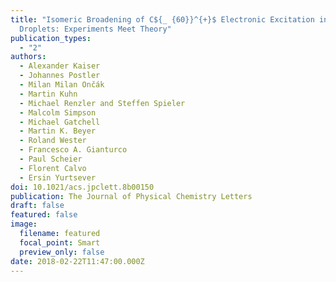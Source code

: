 ```yaml
---
title: "Isomeric Broadening of C${_ {60}}^{+}$ Electronic Excitation in Helium
  Droplets: Experiments Meet Theory"
publication_types:
  - "2"
authors:
  - Alexander Kaiser
  - Johannes Postler
  - Milan Milan Ončák
  - Martin Kuhn
  - Michael Renzler and Steffen Spieler
  - Malcolm Simpson
  - Michael Gatchell
  - Martin K. Beyer
  - Roland Wester
  - Francesco A. Gianturco
  - Paul Scheier
  - Florent Calvo
  - Ersin Yurtsever
doi: 10.1021/acs.jpclett.8b00150
publication: The Journal of Physical Chemistry Letters
draft: false
featured: false
image:
  filename: featured
  focal_point: Smart
  preview_only: false
date: 2018-02-22T11:47:00.000Z
---
```

